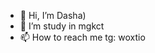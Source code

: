 - 👋 Hi, I’m Dasha)
- 👀 I’m study in mgkct
- 📫 How to reach me tg: woxtio


<!---
woxtio/woxtio is a ✨ special ✨ repository because its `README.md` (this file) appears on your GitHub profile.
You can click the Preview link to take a look at your changes.
--->
